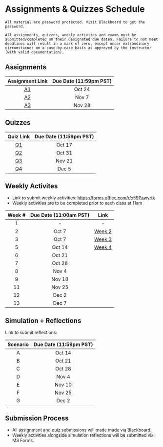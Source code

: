 # Assignments & Quizzes Schedule

```{warning}
All material are password protected. Visit Blackboard to get the password.
```

```{tip}
All assignments, quizzes, weekly activites and exams must be submitted/completed on their designated due dates. Failure to not meet deadlines will result in a mark of zero, except under extraodinary circumstacnes on a case-by-case basis as approved by the instructor (with valid documentation).
```

## Assignments 

| Assignment Link | Due Date (11:59pm PST) |
|:---------------:|:----------------------:|
|      [A1]()     |         Oct 24         |
|      [A2]()     |          Nov 7         |
|      [A3]()     |         Nov 28         |

## Quizzes

| Quiz Link | Due Date (11:59pm PST) |
|:---------:|:----------------------:|
|   [Q1](https://jstrieb.github.io/link-lock/#eyJ2IjoiMC4wLjEiLCJlIjoicm9ldXVLZTNWOVcxWXNVRzJEYTg3SDgxbUV0WXdYS0ZYQ1RxakRyUGM1ajhSWTd0cktIVmpmNVlaNTZIVTY2eHJYb0luUE1HWnlseUs0dzdJNEczZlBhWkQ1amhNQXhUcGZjWFo4Y3JXRVRDb0dVdzJib1A2NXphOGhFRHdkMFI2cEsvaHV2cTBGSDcxQWZHSkN4WElQS2tZQVZXSUdwMmNVcTFENlhZTlZjNjhjaGl6U2ZOZzRldWpGN29yaE09IiwiaSI6IlZ2WWVCRk9zK3MwWnYrY0IifQ==)  |         Oct 17         |
|   [Q2]()  |         Oct 31         |
|   [Q3]()  |         Nov 21         |
|   [Q4]()  |          Dec 5         |

## Weekly Activites

- Link to submit weekly activities: https://forms.office.com/r/x5SPawyrtk
- Weekly activities are to be completed prior to each class at 11am

| Week # | Due Date (11:00am PST) | Link |
|:------:|:----------------------:|:------:|
|    1   |            -           | -|
|    2   |          Oct 7         | [Week 2](https://forms.office.com/r/At2fhkXZLx) |
|    3   |          Oct 7         | [Week 3](https://forms.office.com/r/D3EjFXnfzC) |
|    5   |         Oct 14         | [Week 4](https://forms.office.com/r/kqmgzxpfCi) |
|    6   |         Oct 21         | |
|    7   |         Oct 28         || 
|    8   |          Nov 4         || 
|    9   |         Nov 18         ||
|   11   |         Nov 25         ||
|   12   |          Dec 2         ||
|   13   |          Dec 7         ||

## Simulation + Reflections 

Link to submit reflections: 

|Scenario| Due Date (11:59pm PST) |
|:------:|:----------------------:|
|    A   |         Oct 14         |
|    B   |         Oct 21         |
|    C   |         Oct 28         |
|    D   |          Nov 4         |
|    E   |         Nov 10         |
|    F   |         Nov 25         |
|    G   |          Dec 2         |

## Submission Process

- All assignment and quiz submissions will made made via Blackboard.
- Weekly activities alongside simulation reflections will be submitted via MS Forms.


